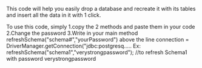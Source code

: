 This code will help you easily drop a database and recreate it with its tables and insert all the data in it with 1 click.

To use this code, simply 
1.copy the 2 methods and paste them in your code
2.Change the password
3.Write in your main method refreshSchema("schema#","yourPassword") above the line connection = DriverManager.getConnection("jdbc:postgresq.....
Ex:
refreshSchema("schema1","verystrongpassword"); //to refresh Schema1 with password verystrongpassword
